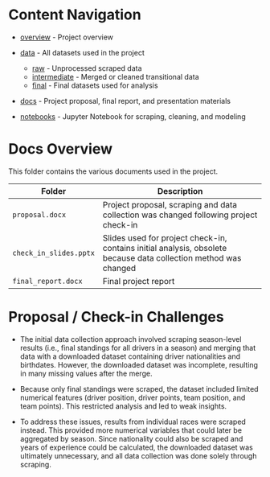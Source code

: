 # Content Navigation

- [overview](../README.md) - Project overview

- [data](data/README.md) - All datasets used in the project
  - [raw](data/raw/README.md) - Unprocessed scraped data
  - [intermediate](data/intermediate/README.md) - Merged or cleaned transitional data
  - [final](data/final/README.md) - Final datasets used for analysis
- [docs](docs/README.md) - Project proposal, final report, and presentation materials
- [notebooks](notebooks/README.md) - Jupyter Notebook for scraping, cleaning, and modeling

# Docs Overview

This folder contains the various documents used in the project.

| Folder                 | Description                                                                                                      |
| ---------------------- | ---------------------------------------------------------------------------------------------------------------- |
| `proposal.docx`        | Project proposal, scraping and data collection was changed following project check-in                            |
| `check_in_slides.pptx` | Slides used for project check-in, contains initial analysis, obsolete because data collection method was changed |
| `final_report.docx`    | Final project report                                                                                             |

# Proposal / Check-in Challenges

- The initial data collection approach involved scraping season-level results (i.e., final standings for all drivers in a season) and merging that data with a downloaded dataset containing driver nationalities and birthdates. However, the downloaded dataset was incomplete, resulting in many missing values after the merge.

- Because only final standings were scraped, the dataset included limited numerical features (driver position, driver points, team position, and team points). This restricted analysis and led to weak insights.

- To address these issues, results from individual races were scraped instead. This provided more numerical variables that could later be aggregated by season. Since nationality could also be scraped and years of experience could be calculated, the downloaded dataset was ultimately unnecessary, and all data collection was done solely through scraping.
